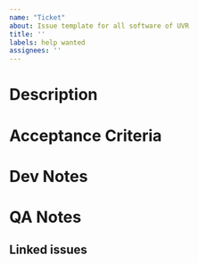 ```yaml
---
name: "Ticket"
about: Issue template for all software of UVR
title: ''
labels: help wanted
assignees: ''
---
```

[comment]: # (Reminder: Add to a milestone)
[comment]: # (Reminder: add labels)

# Description
[comment]: # (Describe what the feature or bug that need to be resolved)
[comment]: # (List if applicable: libraries, sensors, hardware, small parts of code you have to work on)

# Acceptance Criteria
[comment]: # (Write specifically what is need for this issue to be completed)

# Dev Notes
[comment]: # (write down your thought process when developing this issue)

# QA Notes
[comment]: # (how to test your ticket)

## Linked issues
[comment]: # (If there are any related or blocker issues)

